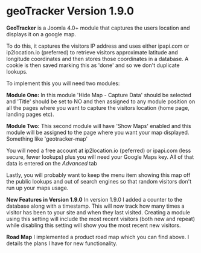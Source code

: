 # geoTracker Version 1.9.0
**GeoTracker** is a Joomla 4.0+ module that captures the users location and displays it on a google map.

To do this, it captures the visitors IP address and uses either ipapi.com or ip2location.io (preferred) to retrieve visitors approximate latitude and longitude coordinates and then stores those coordinates in a database. A cookie is then saved marking this as 'done' and so we don't duplicate lookups.

To implement this you will need two modules:

**Module One:** In this module 'Hide Map - Capture Data' should be selected and 'Title' should be set to NO and then assigned to any module position on all the pages where you want to capture the visitors location (home page, landing pages etc).

**Module Two:** This second module will have 'Show Maps' enabled and this module will be assigned to the page where you want your map displayed. Something like 'geotracker-map'

You will need a free account at ip2location.io (peferred) or ipapi.com (less secure, fewer lookups) plus you will need your Google Maps key. All of that data is entered on the _Advanced_ tab

Lastly, you will probably want to keep the menu item showing this map off the public lookups and out of search engines so that random visitors don't run up your maps usage. 

**New Features in Version 1.9.0**
In version 1.9.0 I added a counter to the database along with a timestamp. This will now track how many times a visitor has been to your site and when they last visited. Creating a module using this setting will include the most recent visitors (both new and repeat) while disabling this setting will show you the most recent new visitors.

**Road Map**
I implemented a product road map which you can find above. I details the plans I have for new functionality.
